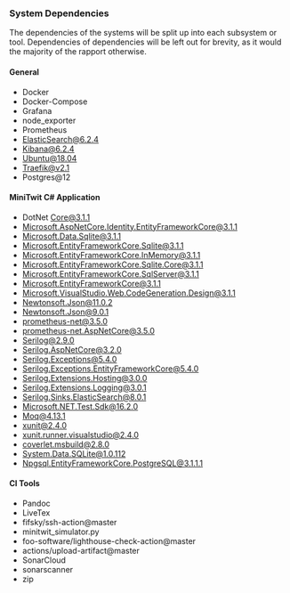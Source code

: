 ### System Dependencies 

The dependencies of the systems will be split up into each subsystem or tool.
Dependencies of dependencies will be left out for brevity, as it would the majority of the rapport otherwise.

#### General

- Docker
- Docker-Compose
- Grafana
- node_exporter
- Prometheus
- ElasticSearch@6.2.4
- Kibana@6.2.4
- Ubuntu@18.04
- Traefik@v2.1
- Postgres@12

#### MiniTwit C# Application

- DotNet Core@3.1.1
- Microsoft.AspNetCore.Identity.EntityFrameworkCore@3.1.1
- Microsoft.Data.Sqlite@3.1.1
- Microsoft.EntityFrameworkCore.Sqlite@3.1.1
- Microsoft.EntityFrameworkCore.InMemory@3.1.1
- Microsoft.EntityFrameworkCore.Sqlite.Core@3.1.1
- Microsoft.EntityFrameworkCore.SqlServer@3.1.1
- Microsoft.EntityFrameworkCore@3.1.1
- Microsoft.VisualStudio.Web.CodeGeneration.Design@3.1.1
- Newtonsoft.Json@11.0.2
- Newtonsoft.Json@9.0.1
- prometheus-net@3.5.0
- prometheus-net.AspNetCore@3.5.0
- Serilog@2.9.0
- Serilog.AspNetCore@3.2.0
- Serilog.Exceptions@5.4.0
- Serilog.Exceptions.EntityFrameworkCore@5.4.0
- Serilog.Extensions.Hosting@3.0.0
- Serilog.Extensions.Logging@3.0.1
- Serilog.Sinks.ElasticSearch@8.0.1
- Microsoft.NET.Test.Sdk@16.2.0
- Moq@4.13.1
- xunit@2.4.0
- xunit.runner.visualstudio@2.4.0
- coverlet.msbuild@2.8.0
- System.Data.SQLite@1.0.112
- Npgsql.EntityFrameworkCore.PostgreSQL@3.1.1.1

#### CI Tools

- Pandoc
- LiveTex
- fifsky/ssh-action@master
- minitwit_simulator.py 
- foo-software/lighthouse-check-action@master
- actions/upload-artifact@master
- SonarCloud
- sonarscanner
- zip
